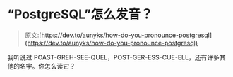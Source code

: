 # “PostgreSQL”怎么发音？

> 原文:[https://dev.to/aunyks/how-do-you-pronounce-postgresql](https://dev.to/aunyks/how-do-you-pronounce-postgresql)

我听说过 POAST-GREH-SEE-QUEL，POST-GER-ESS-CUE-ELL，还有许多其他的名字。你怎么读它？